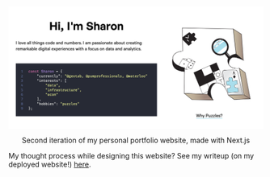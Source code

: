 <div align="center">
  <img align="center" alt="Logo" src="https://github.com/xsharonhe/personal-portfolio-v2/blob/main/public/meta.png" width="700" />
</div>
<p align="center">
  Second iteration of my personal portfolio website, made with Next.js
</p>

My thought process while designing this website? See my writeup (on my deployed website!) [here](https://www.sharonhe.me/projects/personal-portfolio-v2).
